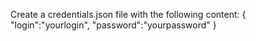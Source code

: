 <p>
Create a credentials.json file with the following content:
{
    "login":"yourlogin",
    "password":"yourpassword"
}
</p>
